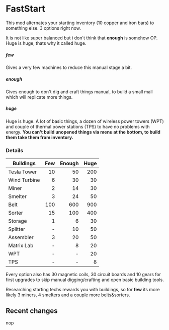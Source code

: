 # FastStart
This mod alternates your starting inventory (10 copper and iron bars) to something else. 3 options right now.

It is not like super balanced but i don't think that **enough** is somehow OP. Huge is huge, thats why it called huge.
##### few 
Gives a very few machines to reduce this manual stage a bit.
##### enough
Gives enough to don't dig and craft things manual, to build a small mall which will replicate more things.
##### huge
Huge is huge. A lot of basic things, a dozen of wireless power towers (WPT) and couple of thermal power stations (TPS) to have no problems with energy. **You can't build unopened things via menu at the bottom, to build them take them from inventory.**
### Details
| Buildings | Few | Enough | Huge |
| --------- | --: | -----: | ---: |
| Tesla Tower | 10 | 50 | 200 |
| Wind Turbine | 6 | 30 | 30 |
| Miner | 2 | 14 | 30 |
| Smelter | 3 | 24 | 50 |
| Belt | 100 | 600 | 900 |
| Sorter | 15 | 100 | 400 |
| Storage | 1 | 6 | 30 |
| Splitter  | - | 10 | 50 |
| Assembler | 3 | 20 | 50 |
| Matrix Lab | - | 8 | 20 |
| WPT | - | - | 20 |
| TPS | - | - | 8 |

Every option also has 30 magnetic coils, 30 circuit boards and 10 gears for first upgrades to skip manual digging/crafting and open basic building tools.

Researching starting techs rewards you with buildings, so for **few** its more likely 3 miners, 4 smelters and a couple more belts&sorters.

## Recent changes
nop